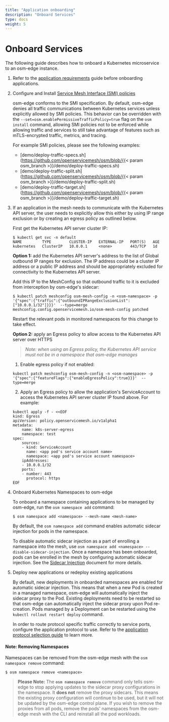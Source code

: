 ```yaml
---
title: "Application onboarding"
description: "Onboard Services"
type: docs
weight: 5
---
```


# Onboard Services
The following guide describes how to onboard a Kubernetes microservice to an osm-edge instance.

1. Refer to the [application requirements](/docs/guides/app_onboarding/prereqs) guide before onboarding applications.

2. Configure and Install [Service Mesh Interface (SMI) policies](https://github.com/servicemeshinterface/smi-spec)

    osm-edge conforms to the SMI specification. By default, osm-edge denies all traffic communications between Kubernetes services unless explicitly allowed by SMI policies. This behavior can be overridden with the `--set=osm.enablePermissiveTrafficPolicy=true` flag on the `osm install` command, allowing SMI policies not to be enforced while allowing traffic and services to still take advantage of features such as mTLS-encrypted traffic, metrics, and tracing.

    For example SMI policies, please see the following examples:
    - [demo/deploy-traffic-specs.sh](https://github.com/openservicemesh/osm/blob/{{< param osm_branch >}}/demo/deploy-traffic-specs.sh)
    - [demo/deploy-traffic-split.sh](https://github.com/openservicemesh/osm/blob/{{< param osm_branch >}}/demo/deploy-traffic-split.sh)
    - [demo/deploy-traffic-target.sh](https://github.com/openservicemesh/osm/blob/{{< param osm_branch >}}/demo/deploy-traffic-target.sh)

3. If an application in the mesh needs to communicate with the Kubernetes API server, the user needs to explicitly allow this either by using IP range exclusion or by creating an egress policy as outlined below.

   First get the Kubernetes API server cluster IP:
   ```console
   $ kubectl get svc -n default
   NAME         TYPE        CLUSTER-IP   EXTERNAL-IP   PORT(S)   AGE
   kubernetes   ClusterIP   10.0.0.1     <none>        443/TCP   1d
   ```

    **Option 1:** add the Kubernetes API server's address to the list of Global outbound IP ranges for exclusion. The IP address could be a cluster IP address or a public IP address and should be appropriately excluded for connectivity to the Kubernetes API server.

    Add this IP to the MeshConfig so that outbound traffic to it is excluded from interception by osm-edge's sidecar:
    ```console
    $ kubectl patch meshconfig osm-mesh-config -n <osm-namespace> -p '{"spec":{"traffic":{"outboundIPRangeExclusionList":["10.0.0.1/32"]}}}'  --type=merge
    meshconfig.config.openservicemesh.io/osm-mesh-config patched
    ```
    
    Restart the relevant pods in monitored namespaces for this change to take effect.

    **Option 2:** apply an Egress policy to allow access to the Kubernetes API server over HTTPS
   
   > _Note: when using an Egress policy, the Kubernetes API service must not be in a namespace that osm-edge manages_

    1. Enable egress policy if not enabled:
    ```console
    kubectl patch meshconfig osm-mesh-config -n <osm-namespace> -p '{"spec":{"featureFlags":{"enableEgressPolicy":true}}}'  --type=merge
    ```
   
    2. Apply an Egress policy to allow the application's ServiceAccount to access the Kubernetes API server cluster IP found above.
    For example:
    ```console
    kubectl apply -f - <<EOF
    kind: Egress
    apiVersion: policy.openservicemesh.io/v1alpha1
    metadata:
        name: k8s-server-egress
        namespace: test
    spec:
        sources:
        - kind: ServiceAccount
          name: <app pod's service account name>
          namespace: <app pod's service account namespace>
        ipAddresses:
        - 10.0.0.1/32
        ports:
        - number: 443
          protocol: https
    EOF
    ```  

4. Onboard Kubernetes Namespaces to osm-edge

    To onboard a namespace containing applications to be managed by osm-edge, run the `osm namespace add` command:

    ```console
    $ osm namespace add <namespace> --mesh-name <mesh-name>
    ```

    By default, the `osm namespace add` command enables automatic sidecar injection for pods in the namespace.

    To disable automatic sidecar injection as a part of enrolling a namespace into the mesh, use `osm namespace add <namespace> --disable-sidecar-injection`.
    Once a namespace has been onboarded, pods can be enrolled in the mesh by configuring automatic sidecar injection. See the [Sidecar Injection](/docs/guides/app_onboarding/sidecar_injection) document for more details.

5.  Deploy new applications or redeploy existing applications

    By default, new deployments in onboarded namespaces are enabled for automatic sidecar injection. This means that when a new Pod is created in a managed namespace, osm-edge will automatically inject the sidecar proxy to the Pod.
    Existing deployments need to be restarted so that osm-edge can automatically inject the sidecar proxy upon Pod re-creation. Pods managed by a Deployment can be restarted using the `kubectl rollout restart deploy` command.

    In order to route protocol specific traffic correctly to service ports, configure the application protocol to use. Refer to the [application protocol selection guide](/docs/guides/app_onboarding/app_protocol_selection) to learn more.

#### Note: Removing Namespaces
Namespaces can be removed from the osm-edge mesh with the `osm namespace remove` command:

```console
$ osm namespace remove <namespace>
```

> **Please Note:**
> The **`osm namespace remove`** command only tells osm-edge to stop applying updates to the sidecar proxy configurations in the namespace. It **does not** remove the proxy sidecars. This means the existing proxy configuration will continue to be used, but it will not be updated by the osm-edge control plane. If you wish to remove the proxies from all pods, remove the pods' namespaces from the osm-edge mesh with the CLI and reinstall all the pod workloads.
